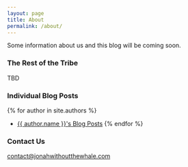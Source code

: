 ```yaml
---
layout: page
title: About
permalink: /about/
---
```


Some information about us and this blog will be coming soon.

### The Rest of the Tribe

TBD

### Individual Blog Posts

{% for author in site.authors %}
- <a href="{{ author.url }}">{{ author.name }}'s Blog Posts</a>
{% endfor %}

### Contact Us

[contact@jonahwithoutthewhale.com](mailto:contact@jonahwithoutthewhale.com)
